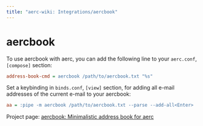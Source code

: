 ```yaml
---
title: "aerc-wiki: Integrations/aercbook"
---
```


# aercbook

To use aercbook with aerc, you can add the following line to your
`aerc.conf`, `[compose]` section:

```ini
address-book-cmd = aercbook /path/to/aercbook.txt "%s"
```

Set a keybinding in `binds.conf`, `[view]` section, for adding all e-mail
addresses of the current e-mail to your aercbook:

```ini
aa = :pipe -m aercbook /path/to/aercbook.txt --parse --add-all<Enter>
```

Project page:
[aercbook: Minimalistic address book for aerc](https://sr.ht/~renerocksai/aercbook/)
